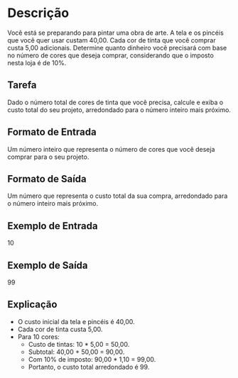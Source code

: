 # Descrição

Você está se preparando para pintar uma obra de arte. A tela e os pincéis que você quer usar custam 40,00. Cada cor de tinta que você comprar custa 5,00 adicionais. Determine quanto dinheiro você precisará com base no número de cores que deseja comprar, considerando que o imposto nesta loja é de 10%.

## Tarefa

Dado o número total de cores de tinta que você precisa, calcule e exiba o custo total do seu projeto, arredondado para o número inteiro mais próximo.

## Formato de Entrada

Um número inteiro que representa o número de cores que você deseja comprar para o seu projeto.

## Formato de Saída

Um número que representa o custo total da sua compra, arredondado para o número inteiro mais próximo.

## Exemplo de Entrada

10

## Exemplo de Saída

99

## Explicação

- O custo inicial da tela e pincéis é 40,00.
- Cada cor de tinta custa 5,00.
- Para 10 cores: 
  - Custo de tintas: 10 * 5,00 = 50,00.
  - Subtotal: 40,00 + 50,00 = 90,00.
  - Com 10% de imposto: 90,00 * 1,10 = 99,00.
  - Portanto, o custo total arredondado é 99.

